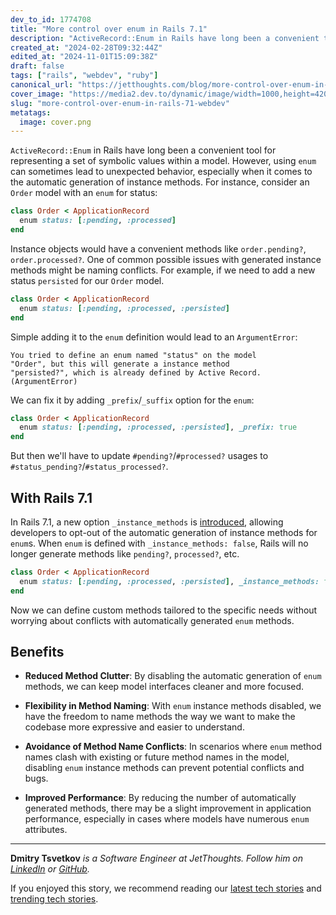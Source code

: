 ```yaml
---
dev_to_id: 1774708
title: "More control over enum in Rails 7.1"
description: "ActiveRecord::Enum in Rails have long been a convenient tool for representing a set of symbolic..."
created_at: "2024-02-28T09:32:44Z"
edited_at: "2024-11-01T15:09:38Z"
draft: false
tags: ["rails", "webdev", "ruby"]
canonical_url: "https://jetthoughts.com/blog/more-control-over-enum-in-rails-71-webdev/"
cover_image: "https://media2.dev.to/dynamic/image/width=1000,height=420,fit=cover,gravity=auto,format=auto/https%3A%2F%2Fmedia.dev.to%2Fcdn-cgi%2Fimage%2Fwidth%3D1000%2Cheight%3D420%2Cfit%3Dcover%2Cgravity%3Dauto%2Cformat%3Dauto%2Fhttps%253A%252F%252Fdev-to-uploads.s3.amazonaws.com%252Fuploads%252Farticles%252F3z4m2w9mdthapyr7ke09.png"
slug: "more-control-over-enum-in-rails-71-webdev"
metatags:
  image: cover.png
---
```

`ActiveRecord::Enum` in Rails have long been a convenient tool for representing a set of symbolic values within a model. However, using `enum` can sometimes lead to unexpected behavior, especially when it comes to the automatic generation of instance methods. 
For instance, consider an `Order` model with an `enum` for status:

```ruby
class Order < ApplicationRecord
  enum status: [:pending, :processed]
end
```

Instance objects would have a convenient methods like `order.pending?`, `order.processed?`. 
One of common possible issues with generated instance methods might be naming conflicts. For example, if we need to add a new status `persisted` for our `Order` model.
```ruby 
class Order < ApplicationRecord
  enum status: [:pending, :processed, :persisted]
end
```
Simple adding it to the `enum` definition would lead to an `ArgumentError`:
```
You tried to define an enum named "status" on the model
"Order", but this will generate a instance method
"persisted?", which is already defined by Active Record.
(ArgumentError)
```
We can fix it by adding `_prefix`/`_suffix` option for the `enum`:
```ruby
class Order < ApplicationRecord
  enum status: [:pending, :processed, :persisted], _prefix: true
end
```
But then we'll have to update `#pending?`/`#processed?` usages to `#status_pending?`/`#status_processed?`.

## With Rails 7.1

In Rails 7.1, a new option `_instance_methods` is [introduced](https://github.com/rails/rails/pull/46490), allowing developers to opt-out of the automatic generation of instance methods for `enum`s. When `enum` is defined with  `_instance_methods: false`, Rails will no longer generate methods like `pending?`, `processed?`, etc.

```ruby
class Order < ApplicationRecord
  enum status: [:pending, :processed, :persisted], _instance_methods: false
end
```
Now we can define custom methods tailored to the specific needs without worrying about conflicts with automatically generated `enum` methods.

## Benefits
- **Reduced Method Clutter**: By disabling the automatic generation of `enum` methods, we can keep model interfaces cleaner and more focused.

- **Flexibility in Method Naming**: With `enum` instance methods disabled, we have the freedom to name methods the way we want to make the codebase more expressive and easier to understand.

- **Avoidance of Method Name Conflicts**: In scenarios where `enum` method names clash with existing or future method names in the model, disabling `enum` instance methods can prevent potential conflicts and bugs.

- **Improved Performance**: By reducing the number of automatically generated methods, there may be a slight improvement in application performance, especially in cases where models have numerous `enum` attributes.

---
**Dmitry Tsvetkov** *is a Software Engineer at JetThoughts. Follow him on [LinkedIn](https://www.linkedin.com/in/dmitry-tsvetkov-a374095a/) or [GitHub](https://github.com/vlaew).*

If you enjoyed this story, we recommend reading our [latest tech stories](https://jtway.co/latest) and [trending tech stories](https://jtway.co/trending).
